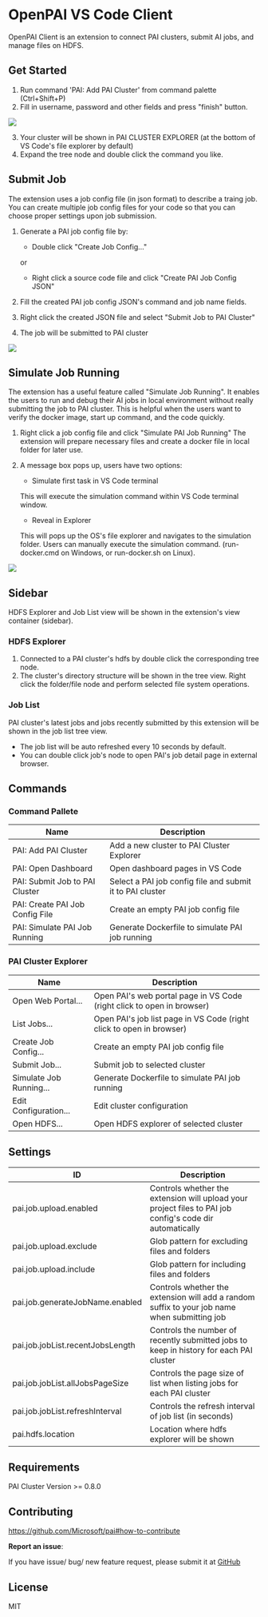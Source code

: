 # OpenPAI VS Code Client

OpenPAI Client is an extension to connect PAI clusters, submit AI jobs, and manage files on HDFS.

## Get Started
1. Run command 'PAI: Add PAI Cluster' from command palette (Ctrl+Shift+P)
2. Fill in username, password and other fields and press "finish" button.

![](https://raw.githubusercontent.com/Microsoft/pai/master/contrib/pai_vscode/assets/add-cluster-finish.png)

3. Your cluster will be shown in PAI CLUSTER EXPLORER (at the bottom of VS Code's file explorer by default)
4. Expand the tree node and double click the command you like.

## Submit Job
The extension uses a job config file (in json format) to describe a traing job. You can create multiple job config files for your code so that you can choose proper settings upon job submission.
1. Generate a PAI job config file by:
    - Double click "Create Job Config..."
    
    or
    
    - Right click a source code file and click "Create PAI Job Config JSON"
2. Fill the created PAI job config JSON's command and job name fields.
3. Right click the created JSON file and select "Submit Job to PAI Cluster"
4. The job will be submitted to PAI cluster

![](https://raw.githubusercontent.com/Microsoft/pai/master/contrib/pai_vscode/assets/submit-job.gif)

## Simulate Job Running
The extension has a useful feature called "Simulate Job Running". It enables the users to run and debug their AI jobs in local environment without really submitting the job to PAI cluster. This is helpful when the users want to verify the docker image, start up command, and the code quickly.
1. Right click a job config file and click "Simulate PAI Job Running"
    The extension will prepare necessary files and create a docker file in local folder for later use.
2. A message box pops up, users have two options:
    - Simulate first task in VS Code terminal
    
    This will execute the simulation command within VS Code terminal window.

    - Reveal in Explorer

    This will pops up the OS's file explorer and navigates to the simulation folder. Users can manually execute the simulation command. (run-docker.cmd on Windows, or run-docker.sh on Linux).


![](https://raw.githubusercontent.com/Microsoft/pai/master/contrib/pai_vscode/assets/simulate-job.gif)

## Sidebar
HDFS Explorer and Job List view will be shown in the extension's view container (sidebar).

### HDFS Explorer
1. Connected to a PAI cluster's hdfs by double click the corresponding tree node.
2. The cluster's directory structure will be shown in the tree view. Right click the folder/file node and perform selected file system operations.

### Job List
PAI cluster's latest jobs and jobs recently submitted by this extension will be shown in the job list tree view.

- The job list will be auto refreshed every 10 seconds by default. 
- You can double click job's node to open PAI's job detail page in external browser.

## Commands
### Command Pallete
|Name|Description|
|-|-|
|PAI: Add PAI Cluster|Add a new cluster to PAI Cluster Explorer|
|PAI: Open Dashboard|Open dashboard pages in VS Code|
|PAI: Submit Job to PAI Cluster|Select a PAI job config file and submit it to PAI cluster|
|PAI: Create PAI Job Config File|Create an empty PAI job config file|
|PAI: Simulate PAI Job Running|Generate Dockerfile to simulate PAI job running|

### PAI Cluster Explorer
|Name|Description|
|-|-|
|Open Web Portal...|Open PAI's web portal page in VS Code (right click to open in browser)|
|List Jobs...|Open PAI's job list page in VS Code (right click to open in browser)|
|Create Job Config...|Create an empty PAI job config file|
|Submit Job...|Submit job to selected cluster|
|Simulate Job Running...|Generate Dockerfile to simulate PAI job running|
|Edit Configuration...|Edit cluster configuration|
|Open HDFS...|Open HDFS explorer of selected cluster|

## Settings
|ID|Description|
|-|-|
|pai.job.upload.enabled|Controls whether the extension will upload your project files to PAI job config's code dir automatically|
|pai.job.upload.exclude|Glob pattern for excluding files and folders|
|pai.job.upload.include|Glob pattern for including files and folders|
|pai.job.generateJobName.enabled|Controls whether the extension will add a random suffix to your job name when submitting job|
|pai.job.jobList.recentJobsLength|Controls the number of recently submitted jobs to keep in history for each PAI cluster|
|pai.job.jobList.allJobsPageSize|Controls the page size of list when listing jobs for each PAI cluster|
|pai.job.jobList.refreshInterval|Controls the refresh interval of job list (in seconds)|
|pai.hdfs.location|Location where hdfs explorer will be shown|

## Requirements
PAI Cluster Version >= 0.8.0

## Contributing
https://github.com/Microsoft/pai#how-to-contribute

**Report an issue**:

If you have issue/ bug/ new feature request, please submit it at [GitHub](https://github.com/Microsoft/pai/issues)

## License
MIT